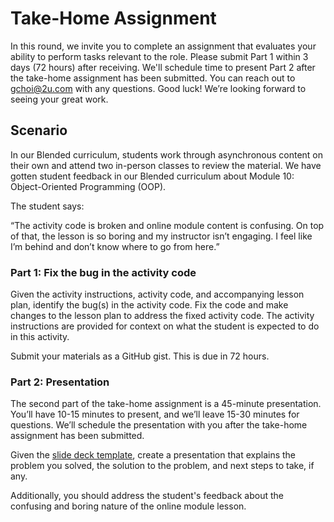 # Take-Home Assignment

In this round, we invite you to complete an assignment that evaluates your ability to perform tasks relevant to the role. Please submit Part 1 within 3 days (72 hours) after receiving. We'll schedule time to present Part 2 after the take-home assignment has been submitted. You can reach out to gchoi@2u.com with any questions. Good luck! We’re looking forward to seeing your great work.

## Scenario

In our Blended curriculum, students work through asynchronous content on their own and attend two in-person classes to review the material. We have gotten student feedback in our Blended curriculum about Module 10: Object-Oriented Programming (OOP).

The student says:

“The activity code is broken and online module content is confusing. On top of that, the lesson is so boring and my instructor isn’t engaging. I feel like I’m behind and don’t know where to go from here.”

### Part 1: Fix the bug in the activity code

Given the activity instructions, activity code, and accompanying lesson plan, identify the bug(s) in the activity code. Fix the code and make changes to the lesson plan to address the fixed activity code. The activity instructions are provided for context on what the student is expected to do in this activity.

Submit your materials as a GitHub gist. This is due in 72 hours.

### Part 2: Presentation

The second part of the take-home assignment is a 45-minute presentation. You’ll have 10-15 minutes to present, and we’ll leave 15-30 minutes for questions. We’ll schedule the presentation with you after the take-home assignment has been submitted.

Given the [slide deck template](https://docs.google.com/presentation/d/1LSmNke6dNerLYUkWQK5yoPECeYSKatdaeQzCiB-c1QQ/edit?usp=sharing), create a presentation that explains the problem you solved, the solution to the problem, and next steps to take, if any.

Additionally, you should address the student's feedback about the confusing and boring nature of the online module lesson.
